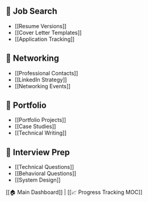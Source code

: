
## 💼 Job Search
- [[Resume Versions]]
- [[Cover Letter Templates]]
- [[Application Tracking]]

## 🤝 Networking
- [[Professional Contacts]]
- [[LinkedIn Strategy]]
- [[Networking Events]]

## 📄 Portfolio
- [[Portfolio Projects]]
- [[Case Studies]]
- [[Technical Writing]]

## 🎤 Interview Prep
- [[Technical Questions]]
- [[Behavioral Questions]]
- [[System Design]]

[[🏠 Main Dashboard]] | [[📈 Progress Tracking MOC]]